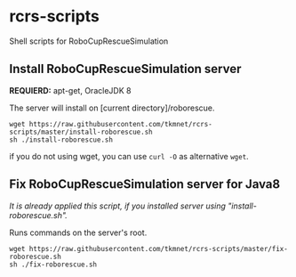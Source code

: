 # rcrs-scripts
Shell scripts for RoboCupRescueSimulation

## Install RoboCupRescueSimulation server
**REQUIERD:** apt-get, OracleJDK 8

The server will install on [current directory]/roborescue.
```
wget https://raw.githubusercontent.com/tkmnet/rcrs-scripts/master/install-roborescue.sh
sh ./install-roborescue.sh
```
if you do not using wget, you can use `curl -O` as alternative `wget`.

## Fix RoboCupRescueSimulation server for Java8
*It is already applied this script, if you installed server using "install-roborescue.sh".*

Runs commands on the server's root.
```
wget https://raw.githubusercontent.com/tkmnet/rcrs-scripts/master/fix-roborescue.sh
sh ./fix-roborescue.sh
```
